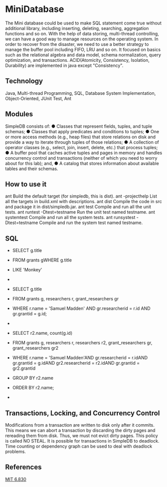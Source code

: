 # MiniDatabase
The Mini database could be used to make SQL statement come true without additional library, including inserting, deleting, searching, aggregation functions and so on. With the help of data storing, multi-thread controlling, we can have a good way to manage resources on the operating system. In order to recover from the disaster, we need to use a better strategy to manage the buffer pool including FIFO, LRU and so on.
It focused on basics such as the relational algebra and data model, schema normalization, query optimization, and transactions. ACID(Atomicity, Consistency, Isolation, Durability) are implemented in java except "Consistency".

## Technology
Java, Multi-thread Programming, SQL, Database System Implementation, Object-Oriented, JUnit Test, Ant

## Modules
SimpleDB consists of:
● Classes that represent fields, tuples, and tuple schemas;
● Classes that apply predicates and conditions to tuples;
● One or more access methods (e.g., heap files) that store relations on disk and provide a way to iterate through tuples of those relations;
● A collection of operator classes (e.g., select, join, insert, delete, etc.) that process tuples;
● A buffer pool that caches active tuples and pages in memory and handles concurrency control and transactions (neither of which you need to worry about for this lab); and,
● A catalog that stores information about available tables and their schemas.

## How to use it
ant         Build the default target (for simpledb, this is dist).
ant -projecthelp      List all the targets in build.xml with descriptions.
ant dist    Compile the code in src and package it in dist/simpledb.jar.
ant test    Compile and run all the unit tests.
ant runtest -Dtest=testname Run the unit test named testname.
ant systemtest  Compile and run all the system tests.
ant runsystest -Dtest=testname Compile and run the system test named testname.

## SQL
+ SELECT g.title
+ FROM grants gWHERE g.title 
+ LIKE 'Monkey'
+ 

+ SELECT g.title
+ FROM grants g, researchers r, grant_researchers gr
+ WHERE r.name = 'Samuel Madden' AND gr.researcherid = r.id AND gr.grantid = g.id;
+ 

+ SELECT r2.name, count(g.id)
+ FROM grants g, researchers r, researchers r2, grant_researchers gr, grant_researchers gr2
+ WHERE r.name = 'Samuel Madden'AND gr.researcherid = r.idAND gr.grantid = g.idAND gr2.researcherid = r2.idAND gr.grantid = gr2.grantid 
+ GROUP BY r2.name 
+ ORDER BY r2.name;
+ 

## Transactions, Locking, and Concurrency Control
Modifications from a transaction are written to disk only after it commits. This means we can abort a transaction by discarding the dirty pages and rereading them from disk. Thus, we must not evict dirty pages. 
This policy is called NO STEAL.
It is possible for transactions in SimpleDB to deadlock. Time counting or dependency graph can be used to deal with deadlock problems.

## References
[MIT 6.830](https://ocw.mit.edu/courses/electrical-engineering-and-computer-science/6-830-database-systems-fall-2010/index.htm)

